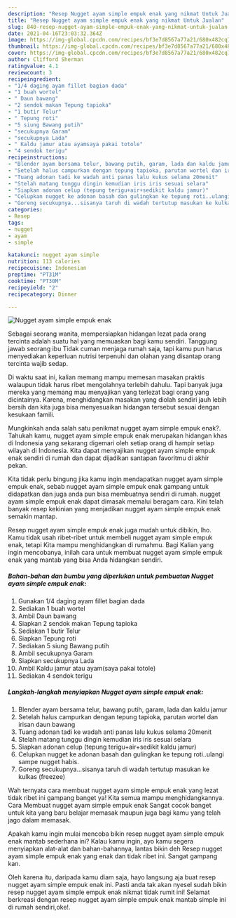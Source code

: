 ```yaml
---
description: "Resep Nugget ayam simple empuk enak yang nikmat Untuk Jualan"
title: "Resep Nugget ayam simple empuk enak yang nikmat Untuk Jualan"
slug: 840-resep-nugget-ayam-simple-empuk-enak-yang-nikmat-untuk-jualan
date: 2021-04-16T23:03:32.364Z
image: https://img-global.cpcdn.com/recipes/bf3e7d8567a77a21/680x482cq70/nugget-ayam-simple-empuk-enak-foto-resep-utama.jpg
thumbnail: https://img-global.cpcdn.com/recipes/bf3e7d8567a77a21/680x482cq70/nugget-ayam-simple-empuk-enak-foto-resep-utama.jpg
cover: https://img-global.cpcdn.com/recipes/bf3e7d8567a77a21/680x482cq70/nugget-ayam-simple-empuk-enak-foto-resep-utama.jpg
author: Clifford Sherman
ratingvalue: 4.1
reviewcount: 3
recipeingredient:
- "1/4 daging ayam fillet bagian dada"
- "1 buah wortel"
- " Daun bawang"
- "2 sendok makan Tepung tapioka"
- "1 butir Telur"
- " Tepung roti"
- "5 siung Bawang putih"
- "secukupnya Garam"
- "secukupnya Lada"
- " Kaldu jamur atau ayamsaya pakai totole"
- "4 sendok terigu"
recipeinstructions:
- "Blender ayam bersama telur, bawang putih, garam, lada dan kaldu jamur"
- "Setelah halus campurkan dengan tepung tapioka, parutan wortel dan irisan daun bawang"
- "Tuang adonan tadi ke wadah anti panas lalu kukus selama 20menit"
- "Stelah matang tunggu dingin kemudian iris iris sesuai selara"
- "Siapkan adonan celup (tepung terigu+air+sedikit kaldu jamur)"
- "Celupkan nugget ke adonan basah dan gulingkan ke tepung roti..ulangi sampe nugget habis."
- "Goreng secukupnya...sisanya taruh di wadah tertutup masukan ke kulkas (freezee)"
categories:
- Resep
tags:
- nugget
- ayam
- simple

katakunci: nugget ayam simple 
nutrition: 113 calories
recipecuisine: Indonesian
preptime: "PT31M"
cooktime: "PT30M"
recipeyield: "2"
recipecategory: Dinner

---
```



![Nugget ayam simple empuk enak](https://img-global.cpcdn.com/recipes/bf3e7d8567a77a21/680x482cq70/nugget-ayam-simple-empuk-enak-foto-resep-utama.jpg)

Sebagai seorang wanita, mempersiapkan hidangan lezat pada orang tercinta adalah suatu hal yang memuaskan bagi kamu sendiri. Tanggung jawab seorang ibu Tidak cuman menjaga rumah saja, tapi kamu pun harus menyediakan keperluan nutrisi terpenuhi dan olahan yang disantap orang tercinta wajib sedap.

Di waktu  saat ini, kalian memang mampu memesan masakan praktis walaupun tidak harus ribet mengolahnya terlebih dahulu. Tapi banyak juga mereka yang memang mau menyajikan yang terlezat bagi orang yang dicintainya. Karena, menghidangkan masakan yang diolah sendiri jauh lebih bersih dan kita juga bisa menyesuaikan hidangan tersebut sesuai dengan kesukaan famili. 



Mungkinkah anda salah satu penikmat nugget ayam simple empuk enak?. Tahukah kamu, nugget ayam simple empuk enak merupakan hidangan khas di Indonesia yang sekarang digemari oleh setiap orang di hampir setiap wilayah di Indonesia. Kita dapat menyajikan nugget ayam simple empuk enak sendiri di rumah dan dapat dijadikan santapan favoritmu di akhir pekan.

Kita tidak perlu bingung jika kamu ingin mendapatkan nugget ayam simple empuk enak, sebab nugget ayam simple empuk enak gampang untuk didapatkan dan juga anda pun bisa membuatnya sendiri di rumah. nugget ayam simple empuk enak dapat dimasak memalui beragam cara. Kini telah banyak resep kekinian yang menjadikan nugget ayam simple empuk enak semakin mantap.

Resep nugget ayam simple empuk enak juga mudah untuk dibikin, lho. Kamu tidak usah ribet-ribet untuk membeli nugget ayam simple empuk enak, tetapi Kita mampu menghidangkan di rumahmu. Bagi Kalian yang ingin mencobanya, inilah cara untuk membuat nugget ayam simple empuk enak yang mantab yang bisa Anda hidangkan sendiri.

<!--inarticleads1-->

##### Bahan-bahan dan bumbu yang diperlukan untuk pembuatan Nugget ayam simple empuk enak:

1. Gunakan 1/4 daging ayam fillet bagian dada
1. Sediakan 1 buah wortel
1. Ambil  Daun bawang
1. Siapkan 2 sendok makan Tepung tapioka
1. Sediakan 1 butir Telur
1. Siapkan  Tepung roti
1. Sediakan 5 siung Bawang putih
1. Ambil secukupnya Garam
1. Siapkan secukupnya Lada
1. Ambil  Kaldu jamur atau ayam(saya pakai totole)
1. Sediakan 4 sendok terigu




<!--inarticleads2-->

##### Langkah-langkah menyiapkan Nugget ayam simple empuk enak:

1. Blender ayam bersama telur, bawang putih, garam, lada dan kaldu jamur
1. Setelah halus campurkan dengan tepung tapioka, parutan wortel dan irisan daun bawang
1. Tuang adonan tadi ke wadah anti panas lalu kukus selama 20menit
1. Stelah matang tunggu dingin kemudian iris iris sesuai selara
1. Siapkan adonan celup (tepung terigu+air+sedikit kaldu jamur)
1. Celupkan nugget ke adonan basah dan gulingkan ke tepung roti..ulangi sampe nugget habis.
1. Goreng secukupnya...sisanya taruh di wadah tertutup masukan ke kulkas (freezee)




Wah ternyata cara membuat nugget ayam simple empuk enak yang lezat tidak ribet ini gampang banget ya! Kita semua mampu menghidangkannya. Cara Membuat nugget ayam simple empuk enak Sangat cocok banget untuk kita yang baru belajar memasak maupun juga bagi kamu yang telah jago dalam memasak.

Apakah kamu ingin mulai mencoba bikin resep nugget ayam simple empuk enak mantab sederhana ini? Kalau kamu ingin, ayo kamu segera menyiapkan alat-alat dan bahan-bahannya, lantas bikin deh Resep nugget ayam simple empuk enak yang enak dan tidak ribet ini. Sangat gampang kan. 

Oleh karena itu, daripada kamu diam saja, hayo langsung aja buat resep nugget ayam simple empuk enak ini. Pasti anda tak akan nyesel sudah bikin resep nugget ayam simple empuk enak nikmat tidak rumit ini! Selamat berkreasi dengan resep nugget ayam simple empuk enak mantab simple ini di rumah sendiri,oke!.

